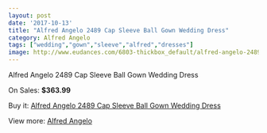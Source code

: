 ```yaml
---
layout: post
date: '2017-10-13'
title: "Alfred Angelo 2489 Cap Sleeve Ball Gown Wedding Dress"
category: Alfred Angelo
tags: ["wedding","gown","sleeve","alfred","dresses"]
image: http://www.eudances.com/6803-thickbox_default/alfred-angelo-2489-cap-sleeve-ball-gown-wedding-dress.jpg
---
```

Alfred Angelo 2489 Cap Sleeve Ball Gown Wedding Dress

On Sales: **$363.99**
<a href="https://www.eudances.com/en/alfred-angelo/2511-alfred-angelo-2489-cap-sleeve-ball-gown-wedding-dress.html"><amp-img layout="responsive" width="600" height="600" src="//www.eudances.com/6803-thickbox_default/alfred-angelo-2489-cap-sleeve-ball-gown-wedding-dress.jpg" alt="Alfred Angelo 2489 Cap Sleeve Ball Gown Wedding Dress 0" /></a>
<a href="https://www.eudances.com/en/alfred-angelo/2511-alfred-angelo-2489-cap-sleeve-ball-gown-wedding-dress.html"><amp-img layout="responsive" width="600" height="600" src="//www.eudances.com/6806-thickbox_default/alfred-angelo-2489-cap-sleeve-ball-gown-wedding-dress.jpg" alt="Alfred Angelo 2489 Cap Sleeve Ball Gown Wedding Dress 1" /></a>
<a href="https://www.eudances.com/en/alfred-angelo/2511-alfred-angelo-2489-cap-sleeve-ball-gown-wedding-dress.html"><amp-img layout="responsive" width="600" height="600" src="//www.eudances.com/6805-thickbox_default/alfred-angelo-2489-cap-sleeve-ball-gown-wedding-dress.jpg" alt="Alfred Angelo 2489 Cap Sleeve Ball Gown Wedding Dress 2" /></a>
<a href="https://www.eudances.com/en/alfred-angelo/2511-alfred-angelo-2489-cap-sleeve-ball-gown-wedding-dress.html"><amp-img layout="responsive" width="600" height="600" src="//www.eudances.com/6804-thickbox_default/alfred-angelo-2489-cap-sleeve-ball-gown-wedding-dress.jpg" alt="Alfred Angelo 2489 Cap Sleeve Ball Gown Wedding Dress 3" /></a>

Buy it: [Alfred Angelo 2489 Cap Sleeve Ball Gown Wedding Dress](https://www.eudances.com/en/alfred-angelo/2511-alfred-angelo-2489-cap-sleeve-ball-gown-wedding-dress.html "Alfred Angelo 2489 Cap Sleeve Ball Gown Wedding Dress")

View more: [Alfred Angelo](https://www.eudances.com/en/36-alfred-angelo "Alfred Angelo")